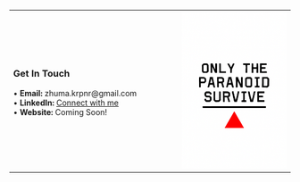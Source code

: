 <table>
  <tr>
    <!-- Bilgiler solda -->
    <td valign="middle" width="60%">
      <h3>Get In Touch</h3>
      • <strong>Email:</strong> zhuma.krpnr@gmail.com<br>
      • <strong>LinkedIn:</strong> <a href="linkedin.com/in/zeynep-hüma-karapınar-451b64331">Connect with me</a><br>
      • <strong>Website:</strong> Coming Soon!<br><br>
    </td>
    <td valign="middle" width="50%" align="center">
      <img src="https://github.com/humakrpnr13/humakrpnr13/blob/main/readme.png?raw=true" alt="Only the paranoid survive" width="300">
    </td>
    
  </tr>
</table>
